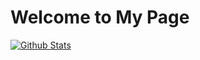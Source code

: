# Welcome to My Page
[![Github Stats](https://github-readme-stats.vercel.app/api?username=dumbcavespider)](https://github.com/anuraghazra/github-readme-stats)
